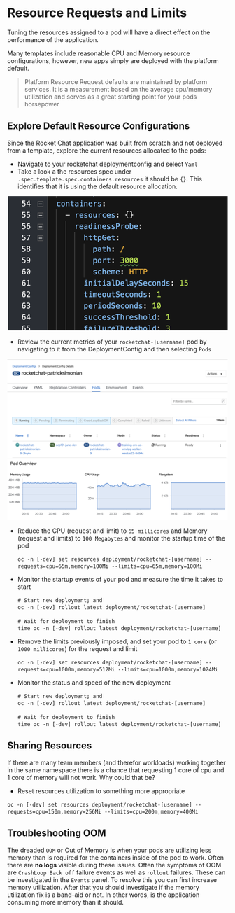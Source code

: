 # Resource Requests and Limits
Tuning the resources assigned to a pod will have a direct effect on the performance of the application. 

Many templates include reasonable CPU and Memory resource configurations, however, new apps simply are deployed with the platform default. 

> Platform Resource Request defaults are maintained by platform services. It is a measurement based on the average cpu/memory utilization and serves as a great starting point for your pods horsepower

## Explore Default Resource Configurations
Since the Rocket Chat application was built from scratch and not deployed from a template, explore the current resources allocated to the pods: 

- Navigate to your rocketchat deploymentconfig and select `Yaml`
- Take a look a the resources spec under `.spec.template.spec.containers.resources`
  it should be `{}`. This identifies that it is using the default resource allocation.

![](./images/11_resources_01.png)


- Review the current metrics of your `rocketchat-[username]` pod by navigating to it from the DeploymentConfig and then selecting `Pods`

![](./images/11_resources_02.png)
![](./images/11_resources_03.png)

- Reduce the CPU (request and limit) to `65 millicores` and Memory (request and limits) to `100 Megabytes` and monitor the startup time of the pod
  ```oc:cli
  oc -n [-dev] set resources deployment/rocketchat-[username] --requests=cpu=65m,memory=100Mi --limits=cpu=65m,memory=100Mi
  ```
- Monitor the startup events of your pod and measure the time it takes to start
  ```oc:cli
  # Start new deployment; and
  oc -n [-dev] rollout latest deployment/rocketchat-[username]

  # Wait for deployment to finish
  time oc -n [-dev] rollout latest deployment/rocketchat-[username]
  ```
- Remove the limits previously imposed, and set your pod to `1 core` (or `1000 millicores`) for the request and limit
  ```oc:cli
  oc -n [-dev] set resources deployment/rocketchat-[username] --requests=cpu=1000m,memory=512Mi --limits=cpu=1000m,memory=1024Mi
  ```

- Monitor the status and speed of the new deployment
  ```oc:cli
  # Start new deployment; and
  oc -n [-dev] rollout latest deployment/rocketchat-[username]

  # Wait for deployment to finish
  time oc -n [-dev] rollout latest deployment/rocketchat-[username]
  ```

## Sharing Resources

If there are many team members (and therefor workloads) working together in the same namespace there is a chance that requesting 1 core of cpu and 1 core of memory will not work. Why could that be?

- Reset resources utilization to something more appropriate

```oc:cli
oc -n [-dev] set resources deployment/rocketchat-[username] --requests=cpu=150m,memory=256Mi --limits=cpu=200m,memory=400Mi
```

## Troubleshooting OOM

The dreaded `OOM` or Out of Memory is when your pods are utilizing less memory than is required for the containers inside of the pod to work. Often there are __no logs__ visible during these issues. Often the symptoms of OOM are `CrashLoop Back off` failure events as well as `rollout` failures. These can be investigated in the `Events` panel. To resolve this you can first increase memory utilization. After that you should investigate if the memory utilization fix is a band-aid or not. In other words, is the application consuming more memory than it should.